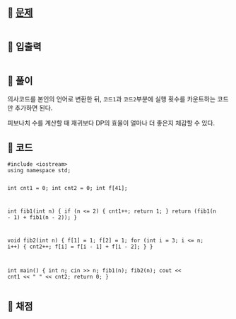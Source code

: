 <h2 id="🌽-문제">🌽 <a href="https://www.acmicpc.net/problem/24416">문제</a></h2>
<p><img alt="" src="https://velog.velcdn.com/images/coolgamja_/post/8adec185-e58b-42b3-ba93-fba615ea3e46/image.png" /></p>
<h2 id="🥕-입출력">🥕 입출력</h2>
<p><img alt="" src="https://velog.velcdn.com/images/coolgamja_/post/d5dbea34-b613-4190-ba5c-9ec461cffdc2/image.png" /></p>
<h2 id="🥔-풀이">🥔 풀이</h2>
<p>의사코드를 본인의 언어로 변환한 뒤, <code>코드1</code>과 <code>코드2</code>부분에
실행 횟수를 카운트하는 코드만 추가하면 된다.</p>
<p>피보나치 수를 계산할 때 재귀보다 DP의 효율이 얼마나 더 좋은지 체감할 수 있다.</p>
<h2 id="🥬-코드">🥬 코드</h2>
<pre><code class="language-cpp">#include &lt;iostream&gt;
using namespace std;

int cnt1 = 0;
int cnt2 = 0;
int f[41];

int fib1(int n) {
    if (n &lt;= 2) {
        cnt1++;
        return 1;
    }
    return (fib1(n - 1) + fib1(n - 2));
}

void fib2(int n) {
    f[1] = 1;
    f[2] = 1;
    for (int i = 3; i &lt;= n; i++) {
        cnt2++;
        f[i] = f[i - 1] + f[i - 2];
    }
}

int main() {
    int n;
    cin &gt;&gt; n;
    fib1(n);
    fib2(n);
    cout &lt;&lt; cnt1 &lt;&lt; &quot; &quot; &lt;&lt; cnt2;
    return 0;
}</code></pre>
<h2 id="🥜-채점">🥜 채점</h2>
<p><img alt="" src="https://velog.velcdn.com/images/coolgamja_/post/9db63492-7979-464d-8a9d-21e3b6ff336c/image.png" /></p>